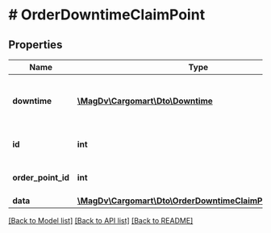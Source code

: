 # # OrderDowntimeClaimPoint

## Properties

Name | Type | Description | Notes
------------ | ------------- | ------------- | -------------
**downtime** | [**\MagDv\Cargomart\Dto\Downtime**](Downtime.md) | Простой по точке погрузки/выгрузки заявки |
**id** | **int** | Числовой идентификатор объекта |
**order_point_id** | **int** | Числовой идентификатор объекта | [optional]
**data** | [**\MagDv\Cargomart\Dto\OrderDowntimeClaimPointFieldsData**](OrderDowntimeClaimPointFieldsData.md) |  | [optional]

[[Back to Model list]](../../README.md#models) [[Back to API list]](../../README.md#endpoints) [[Back to README]](../../README.md)

